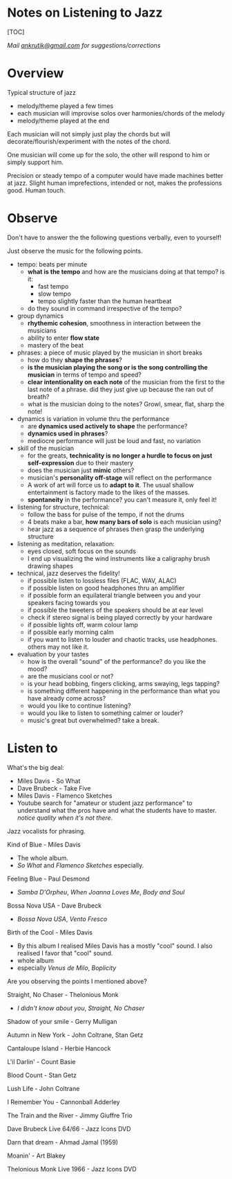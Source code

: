 # Notes on Listening to Jazz

[TOC]

*Mail ankrutik@gmail.com for suggestions/corrections*

# Overview

Typical structure of jazz
- melody/theme played a few times
- each musician will improvise solos over harmonies/chords of the melody
- melody/theme played at the end

Each musician will not simply just play the chords but will decorate/flourish/experiment with the notes of the chord.

One musician will come up for the solo, the other will respond to him or simply support him.

Precision or steady tempo of a computer would have made machines better at jazz. Slight human imprefections, intended or not, makes the professions good. Human touch.

# Observe

Don't have to answer the the following questions verbally, even to yourself! 

Just observe the music for the following points. 

- tempo: beats per minute
  - **what is the tempo** and how are the musicians doing at that tempo? is it:
    - fast tempo
    - slow tempo
    - tempo slightly faster than the human heartbeat
  - do they sound in command irrespective of the tempo?
- group dynamics
  - **rhythemic cohesion**, smoothness in interaction between the musicians
  - ability to enter **flow state**
  - mastery of the beat
- phrases: a piece of music played by the musician in short breaks
  - how do they **shape the phrases**?
  - **is the musician playing the song or is the song controlling the musician** in terms of tempo and speed?
  - **clear intentionality on each note** of the musician from the first to the last note of a phrase. did they just give up because the ran out of breath?
  - what is the musician doing to the notes? Growl, smear, flat, sharp the note!
- dynamics is variation in volume thru the performance
  - are **dynamics used actively to shape** the performance?
  - **dynamics used in phrases**?
  - mediocre performance will just be loud and fast, no variation
- skill of the musician
  - for the greats, **technicality is no longer a hurdle to focus on just self-expression** due to their mastery 
  - does the musician just **mimic** others?
  - musician's **personality off-stage** will reflect on the performance
  - A work of art will force us to **adapt to it**. The usual shallow entertainment is factory made to the likes of the masses.
  - **spontaneity** in the performance? you can't measure it, only feel it!
- listening for structure, technical:
  - follow the bass for pulse of the tempo, if not the drums
  - 4 beats make a bar, **how many bars of solo** is each musician using?
  - hear jazz as a sequence of phrases then grasp the underlying structure
- listening as meditation, relaxation:
  - eyes closed, soft focus on the sounds
  - I end up visualizing the wind instruments like a caligraphy brush drawing shapes
- technical, jazz deserves the fidelity!
  - if possible listen to lossless files (FLAC, WAV, ALAC)
  - if possible listen on good headphones thru an amplifier
  - if possible form an equilateral triangle between you and your speakers facing towards you
  - if possible the tweeters of the speakers should be at ear level
  - check if stereo signal is being played correctly by your hardware
  - if possible lights off, warm colour lamp
  - if possible early morning calm
  - if you want to listen to louder and chaotic tracks, use headphones. others may not like it.
- evaluation by your tastes
  - how is the overall "sound" of the performance? do you like the mood?
  - are the musicians cool or not?
  - is your head bobbing, fingers clicking, arms swaying, legs tapping?
  - is something different happening in the performance than what you have already come across?
  - would you like to continue listening?
  - would you like to listen to something calmer or louder?
  - music's great but overwhelmed? take a break.

# Listen to

What's the big deal:

- Miles Davis - So What
- Dave Brubeck - Take Five
- Miles Davis - Flamenco Sketches
- Youtube search for "amateur or student jazz performance" to understand what the pros have and what the students have to master. *notice quality when it's not there.*

Jazz vocalists for phrasing.

Kind of Blue - Miles Davis
- The whole album. 
- *So What* and *Flamenco Sketches* especially. 

Feeling Blue - Paul Desmond
- *Samba D'Orpheu*, *When Joanna Loves Me*, *Body and Soul*

Bossa Nova USA - Dave Brubeck
- *Bossa Nova USA*, *Vento Fresco*

Birth of the Cool - Miles Davis
- By this album I realised Miles Davis has a mostly "cool" sound. I also realised I favor that "cool" sound. 
- whole album
- especially *Venus de Milo*, *Boplicity*

Are you observing the points I mentioned above?

Straight, No Chaser - Thelonious Monk
- *I didn't know about you*, *Straight, No Chaser*

Shadow of your smile - Gerry Mulligan

Autumn in New York - John Coltrane, Stan Getz

Cantaloupe Island - Herbie Hancock

L'il Darlin' - Count Basie

Blood Count - Stan Getz

Lush Life - John Coltrane

I Remember You - Cannonball Adderley

The Train and the River - Jimmy Giuffre Trio

Dave Brubeck Live 64/66 - Jazz Icons DVD

Darn that dream - Ahmad Jamal (1959)

Moanin' - Art Blakey

Thelonious Monk Live 1966 - Jazz Icons DVD






